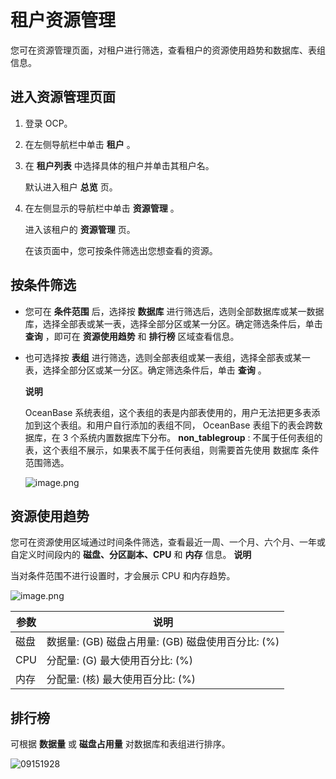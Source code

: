 租户资源管理
===========================

您可在资源管理页面，对租户进行筛选，查看租户的资源使用趋势和数据库、表组信息。

进入资源管理页面
-----------------------------

1. 登录 OCP。



2. 在左侧导航栏中单击 **租户** 。



3. 在 **租户列表** 中选择具体的租户并单击其租户名。

   默认进入租户 **总览** 页。


4. 在左侧显示的导航栏中单击 **资源管理** 。

   进入该租户的 **资源管理** 页。

   在该页面中，您可按条件筛选出您想查看的资源。





**按条件筛选**
------------------------------

* 您可在 **条件范围** 后，选择按 **数据库** 进行筛选后，选则全部数据库或某一数据库，选择全部表或某一表，选择全部分区或某一分区。确定筛选条件后，单击 **查询** ，即可在 **资源使用趋势** 和 **排行榜** 区域查看信息。



* 也可选择按 **表组** 进行筛选，选则全部表组或某一表组，选择全部表或某一表，选择全部分区或某一分区。确定筛选条件后，单击 **查询** 。

  **说明**



  OceanBase 系统表组，这个表组的表是内部表使用的，用户无法把更多表添加到这个表组。和用户自行添加的表组不同， OceanBase 表组下的表会跨数据库，在 3 个系统内置数据库下分布。 __non_tablegroup__ : 不属于任何表组的表，这个表组不展示，如果表不属于任何表组，则需要首先使用 数据库 条件范围筛选。

  ![image.png](https://help-static-aliyun-doc.aliyuncs.com/assets/img/zh-CN/0972988061/p199966.png "image.png")





**资源使用趋势**
-------------------------------

您可在资源使用区域通过时间条件筛选，查看最近一周、一个月、六个月、一年或自定义时间段内的 **磁盘、分区副本、CPU** 和 **内存** 信息。
**说明**



当对条件范围不进行设置时，才会展示 CPU 和内存趋势。

![image.png](https://help-static-aliyun-doc.aliyuncs.com/assets/img/zh-CN/0972988061/p199967.png "image.png")


| **参数** |                               **说明**                               |
|--------|--------------------------------------------------------------------|
| 磁盘     | 数据量: (GB) 磁盘占用量: (GB) 磁盘使用百分比: (%) |
| CPU    | 分配量: (G) 最大使用百分比: (%)                              |
| 内存     | 分配量: (核) 最大使用百分比: (%)                              |



**排行榜**
----------------------------

可根据 **数据量** 或 **磁盘占用量** 对数据库和表组进行排序。

![09151928](https://help-static-aliyun-doc.aliyuncs.com/assets/img/zh-CN/8260562361/p327124.png)
